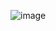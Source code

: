 ![image](https://github.com/eminezubeyde/microservice-ecommerce/assets/113181394/91f00ca5-5e3b-4907-b423-fded486265c4)
